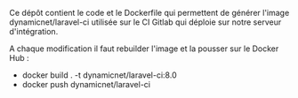 Ce dépôt contient le code et le Dockerfile qui permettent de générer l'image dynamicnet/laravel-ci utilisée sur le CI Gitlab qui déploie sur notre serveur d'intégration.

A chaque modification il faut rebuilder l'image et la pousser sur le Docker Hub :
- docker build . -t dynamicnet/laravel-ci:8.0
- docker push dynamicnet/laravel-ci
